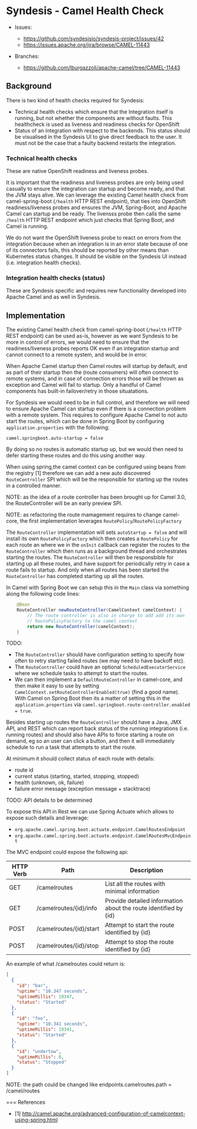 Syndesis - Camel Health Check
=============================================

* Issues:
  * https://github.com/syndesisio/syndesis-project/issues/42
  * https://issues.apache.org/jira/browse/CAMEL-11443

* Branches:
  * https://github.com/lburgazzoli/apache-camel/tree/CAMEL-11443

## Background

There is two kind of health checks required for Syndesis:

* Technical health checks which ensure that the Integration itself is running, but not whether the components are without faults. This healthcheck is used as liveness and readiness checks for OpenShift
* Status of an integration with respect to the backends. This status should be visualised in the Syndesis UI to give direct feedback to the user. It must not be the case that a faulty backend restarts the integration.

### Technical health checks

These are native OpenShift readiness and liveness probes.

It is important that the readiness and liveness probes are only being used casually to ensure the integration can startup and become ready, and that the JVM stays alive. We can leverage the existing Camel health check from camel-spring-boot (`/health` HTTP REST endpoint), that ties into OpenShift readiness/liveness probes and ensures the JVM, Spring-Boot, and Apache Camel can startup and be ready. The livensss probe then calls the same `/health` HTTP REST endpoint which just checks that Spring Boot, and Camel is running.

We do not want the OpenShift liveness probe to react on errors from the integration because when an integration is in an error state because of one of its connectors fails, this should be reported by other means than Kubernetes status changes. It should be visible on the Syndesis UI instead (i.e. integration health checks).

### Integration health checks (status)

These are Syndesis specific and requires new functionality developed into Apache Camel and as well in Syndesis.

## Implementation

The existing Camel health check from camel-spring-boot (`/health` HTTP REST endpoint) can be used as-is, however as we want Syndesis to be more in control of errors, we would need to ensure that the readiness/liveness probes reports OK even if an integration startup and cannot connect to a remote system, and would be in error.

When Apache Camel startup then Camel routes will startup by default, and as part of their startup then the (route consumers) will often connect to remote systems, and in case of connection errors those will be thrown as exception and Camel will fail to startup. Only a handful of Camel components has built-in failover/retry in those situatations.

For Syndesis we would need to be in full control, and therefore we will need to ensure Apache Camel can startup even if there is a connection problem with a remote system. This requires to configure Apache Camel to not auto start the routes, which can be done in Spring Boot by configuring `application.properties` with the following:

    camel.springboot.auto-startup = false

By doing so no routes is automatic startup up, but we would then need to defer starting these routes and do this using another way.

When using spring,the camel context can be configured using beans from the registry [1] therefore we can add a new auto discovered `RouteController` SPI which will be the responsible for starting up the routes in a controlled manner.

NOTE: as the idea of a route controller has been brought up for Camel 3.0, the  RouteController will be an early preview SPI.

NOTE: as refactoring the route mamagement requires to change camel-core, the first implementation leverages `RoutePolicy`/`RoutePolicyFactory`

The `RouteController` implementation will sets `autoStartup = false` and will install its own `RoutePolicyFactory` which then creates a `RoutePolicy`  for each route an where we in the `onInit` callback can register the routes to the `RouteController` which then runs as a background thread and orchestrates starting the routes. The `RouteController` will then be responsbible for starting up all these routes, and have support for periodically retry in case a route fails to startup. And only when all routes has been started the `RouteController` has completed starting up all the routes.

In Camel with Spring Boot we can setup this in the `Main` class via something along the following code lines:

```java
    @Bean
    RouteController newRouteController(CamelContext camelContext) {
        // The route controller is also in charge to add add its own
        // RoutePolicyFactory to the camel context
        return new RouteController(camelContext);
    }
```    


TODO:
- The `RouteController` should have configuration setting to specify how often to retry starting failed routes (we may need to have backoff etc).
- The `RouteController` could have an optional `ScheduledExecutorService` where we schedule tasks to attempt to start the routes.
- We can then implement a `DefaultRouteController` in camel-core, and then make it easy to use by setting `CamelContext.setRouteControllerEnabled(true)` (find a good name). With Camel on Spring Boot then its a matter of setting this in the `application.properties` via `camel.springboot.route-controller.enabled = true`.

Besides starting up routes the `RouteController` should have a Java, JMX API, and REST which can report back status of the running integrations (i.e. running routes) and should also have APIs to force starting a route on demand, eg so an user can click a button, and then it will immediately schedule to run a task that attempts to start the route.

At minimum it should collect status of each route with details:

- route id
- current status (starting, started, stopping, stopped)
- health (unknown, ok, failure)
- failure error message (exception message + stacktrace)

TODO: API details to be determined

To expose this API in Rest we can use Spring Actuate which allows to expose such details and leverage:
- `org.apache.camel.spring.boot.actuate.endpoint.CamelRoutesEndpoint`
- `org.apache.camel.spring.boot.actuate.endpoint.CamelRoutesMvcEndpoint`

The MVC endpoint could expose the following api:

| HTTP Verb | Path | Description |
| --------- | ---- | ----------- |
| GET | /camelroutes | List all the routes with minimal information |
| GET | /camelroutes/{id}/info | Provide detailed information about the route identified by {id} |
| POST | /camelroutes/{id}/start | Attempt to start the route identified by {id} |
| POST | /camelroutes/{id}/stop | Attempt to stop the route identified by {id} |

An example of what /camelroutes could return is:

```json
[
  {
    "id": "bar",
    "uptime": "10.347 seconds",
    "uptimeMillis": 10347,
    "status": "Started"
  },
  {
    "id": "foo",
    "uptime": "10.341 seconds",
    "uptimeMillis": 10341,
    "status": "Started"
  },
  {
    "id": "undertow",
    "uptimeMillis": 0,
    "status": "Stopped"
  }
]
```

NOTE: the path could be changed like endpoints.camelroutes.path = /camel/routes

=== References
- [1] http://camel.apache.org/advanced-configuration-of-camelcontext-using-spring.html
